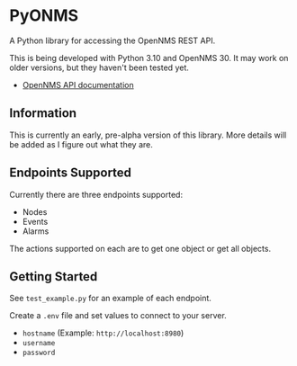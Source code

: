 # PyONMS

A Python library for accessing the OpenNMS REST API.

This is being developed with Python 3.10 and OpenNMS 30.
It may work on older versions, but they haven't been tested yet.

- [OpenNMS API documentation](https://docs.opennms.com/horizon/30/development/rest/rest-api.html)

## Information

This is currently an early, pre-alpha version of this library.
More details will be added as I figure out what they are.


## Endpoints Supported

Currently there are three endpoints supported:

* Nodes
* Events
* Alarms

The actions supported on each are to get one object or get all objects.

## Getting Started

See `test_example.py` for an example of each endpoint.

Create a `.env` file and set values to connect to your server.

* `hostname` (Example: `http://localhost:8980`)
* `username`
* `password`
